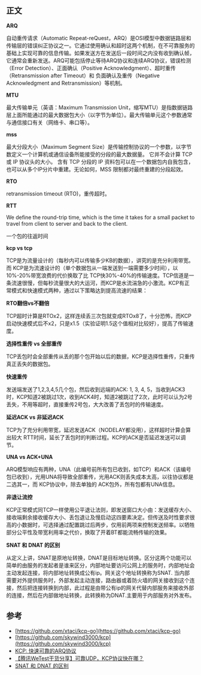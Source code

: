 ## 正文

**ARQ**

自动重传请求（Automatic Repeat-reQuest，ARQ）是OSI模型中数据链路层和传输层的错误纠正协议之一。它通过使用确认和超时这两个机制，在不可靠服务的基础上实现可靠的信息传输。如果发送方在发送后一段时间之内没有收到确认帧，它通常会重新发送。ARQ可能包括停止等待ARQ协议和连续ARQ协议，错误检测（Error Detection）、正面确认（Positive Acknowledgment）、超时重传（Retransmission after Timeout）和 负面确认及重传（Negative Acknowledgment and Retransmission）等机制。

**MTU**

最大传输单元（英语：Maximum Transmission Unit，缩写MTU）是指数据链路层上面所能通过的最大数据包大小（以字节为单位）。最大传输单元这个参数通常与通信接口有关（网络卡、串口等）。

**mss**

最大分段大小（Maximum Segment Size）是传输控制协议的一个参数，以字节数定义一个计算机或通信设备所能接受的分段的最大数据量。 它并不会计算 TCP 或 IP 协议头的大小。 含有 TCP 分段的 IP 资料包可以在一个数据包内自我包含，也可以从多个IP分片中重建。无论如何，MSS 限制都对最终重建的分段起效。

**RTO**

retransmission timeout (RTO)，重传超时。

**RTT**

We define the round-trip time, which is the time it takes for a small packet to travel from client to server and back to the client.

一个包的往返时间

**kcp vs tcp**

TCP是为流量设计的（每秒内可以传输多少KB的数据），讲究的是充分利用带宽。而 KCP是为流速设计的（单个数据包从一端发送到一端需要多少时间），以10%-20%带宽浪费的代价换取了比 TCP快30%-40%的传输速度。TCP信道是一条流速很慢，但每秒流量很大的大运河，而KCP是水流湍急的小激流。KCP有正常模式和快速模式两种，通过以下策略达到提高流速的结果：


**RTO翻倍vs不翻倍**

TCP超时计算是RTOx2，这样连续丢三次包就变成RTOx8了，十分恐怖，而KCP启动快速模式后不x2，只是x1.5（实验证明1.5这个值相对比较好），提高了传输速度。

**选择性重传 vs 全部重传**

TCP丢包时会全部重传从丢的那个包开始以后的数据，KCP是选择性重传，只重传真正丢失的数据包。

**快速重传**

发送端发送了1,2,3,4,5几个包，然后收到远端的ACK: 1, 3, 4, 5，当收到ACK3时，KCP知道2被跳过1次，收到ACK4时，知道2被跳过了2次，此时可以认为2号丢失，不用等超时，直接重传2号包，大大改善了丢包时的传输速度。

**延迟ACK vs 非延迟ACK**

TCP为了充分利用带宽，延迟发送ACK（NODELAY都没用），这样超时计算会算出较大 RTT时间，延长了丢包时的判断过程。KCP的ACK是否延迟发送可以调节。

**UNA vs ACK+UNA**

ARQ模型响应有两种，UNA（此编号前所有包已收到，如TCP）和ACK（该编号包已收到），光用UNA将导致全部重传，光用ACK则丢失成本太高，以往协议都是二选其一，而 KCP协议中，除去单独的 ACK包外，所有包都有UNA信息。

**非退让流控**

KCP正常模式同TCP一样使用公平退让法则，即发送窗口大小由：发送缓存大小、接收端剩余接收缓存大小、丢包退让及慢启动这四要素决定。但传送及时性要求很高的小数据时，可选择通过配置跳过后两步，仅用前两项来控制发送频率。以牺牲部分公平性及带宽利用率之代价，换取了开着BT都能流畅传输的效果。

**SNAT 和 DNAT 的区别**

从定义上讲，SNAT是原地址转换，DNAT是目标地址转换。区分这两个功能可以简单的由服务的发起者是谁来区分，内部地址要访问公网上的服务时，内部地址会主动发起连接，将内部地址转换成公有ip。网关这个地址转换称为SNAT. 当内部需要对外提供服务时，外部发起主动连接，路由器或着防火墙的网关接收到这个连接，然后把连接转换到内部，此过程是由带公有ip的网关代替内部服务来接收外部的连接，然后在内部做地址转换，此转换称为DNAT.主要用于内部服务对外发布。

## 参考

- [https://github.com/xtaci/kcp-go](https://github.com/xtaci/kcp-go)
- [https://github.com/skywind3000/kcp](https://github.com/skywind3000/kcp)
- [KCP: 快速可靠的ARQ协议](http://kaiyuan.me/2017/07/29/KCP%E6%BA%90%E7%A0%81%E5%88%86%E6%9E%90/)
- [【腾讯WeTest干货分享】可靠UDP，KCP协议快在哪？](https://zhuanlan.zhihu.com/p/38097898)
- [SNAT 和 DNAT 的区别](https://www.jianshu.com/p/34c62c632527)